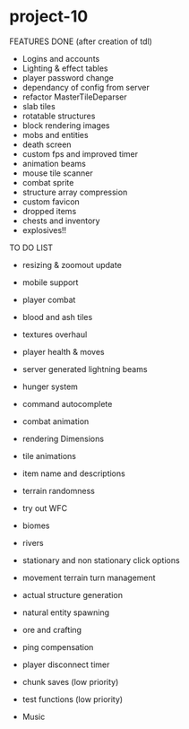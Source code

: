 # project-10

FEATURES DONE (after creation of tdl)
- Logins and accounts
- Lighting & effect tables
- player password change
- dependancy of config from server
- refactor MasterTileDeparser
- slab tiles
- rotatable structures
- block rendering images
- mobs and entities
- death screen
- custom fps and improved timer
- animation beams
- mouse tile scanner
- combat sprite
- structure array compression
- custom favicon
- dropped items
- chests and inventory
- explosives!!


TO DO LIST

- resizing & zoomout update

- mobile support

- player combat

- blood and ash tiles

- textures overhaul

- player health & moves

- server generated lightning beams

- hunger system

- command autocomplete

- combat animation

- rendering Dimensions

- tile animations

- item name and descriptions

- terrain randomness

- try out WFC

- biomes

- rivers

- stationary and non stationary click options

- movement terrain turn management

- actual structure generation

- natural entity spawning

- ore and crafting

- ping compensation

- player disconnect timer

- chunk saves (low priority)

- test functions (low priority)

 
- Music






